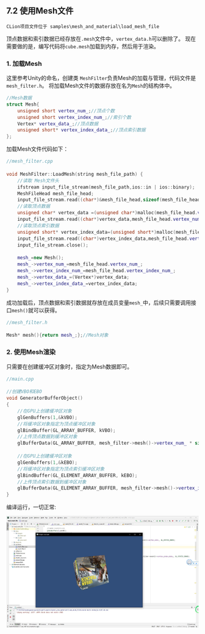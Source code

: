 ## 7.2 使用Mesh文件

    CLion项目文件位于 samples\mesh_and_material\load_mesh_file

顶点数据和索引数据已经存放在`.mesh`文件中，`vertex_data.h`可以删除了。
现在需要做的是，编写代码将`cube.mesh`加载到内存，然后用于渲染。

### 1. 加载Mesh
这里参考Unity的命名，创建类 `MeshFilter`负责Mesh的加载与管理，代码文件是`mesh_filter.h`。
将加载Mesh文件的数据存放在名为`Mesh`的结构体中。
```c++
//Mesh数据
struct Mesh{
    unsigned short vertex_num_;//顶点个数
    unsigned short vertex_index_num_;//索引个数
    Vertex* vertex_data_;//顶点数据
    unsigned short* vertex_index_data_;//顶点索引数据
};
```

加载Mesh文件代码如下：
```c++
//mesh_filter.cpp

void MeshFilter::LoadMesh(string mesh_file_path) {
    //读取 Mesh文件头
    ifstream input_file_stream(mesh_file_path,ios::in | ios::binary);
    MeshFileHead mesh_file_head;
    input_file_stream.read((char*)&mesh_file_head,sizeof(mesh_file_head));
    //读取顶点数据
    unsigned char* vertex_data =(unsigned char*)malloc(mesh_file_head.vertex_num_*sizeof(Vertex));
    input_file_stream.read((char*)vertex_data,mesh_file_head.vertex_num_*sizeof(Vertex));
    //读取顶点索引数据
    unsigned short* vertex_index_data=(unsigned short*)malloc(mesh_file_head.vertex_index_num_*sizeof(unsigned short));
    input_file_stream.read((char*)vertex_index_data,mesh_file_head.vertex_index_num_*sizeof(unsigned short));
    input_file_stream.close();

    mesh_=new Mesh();
    mesh_->vertex_num_=mesh_file_head.vertex_num_;
    mesh_->vertex_index_num_=mesh_file_head.vertex_index_num_;
    mesh_->vertex_data_=(Vertex*)vertex_data;
    mesh_->vertex_index_data_=vertex_index_data;
}
```
成功加载后，顶点数据和索引数据就存放在成员变量`mesh_`中，后续只需要调用接口`mesh()`就可以获得。
```c++
//mesh_filter.h

Mesh* mesh(){return mesh_;};//Mesh对象
```

### 2. 使用Mesh渲染

只需要在创建缓冲区对象时，指定为Mesh数据即可。
```c++
//main.cpp

//创建VBO和EBO
void GeneratorBufferObject()
{
    //在GPU上创建缓冲区对象
    glGenBuffers(1,&kVBO);
    //将缓冲区对象指定为顶点缓冲区对象
    glBindBuffer(GL_ARRAY_BUFFER, kVBO);
    //上传顶点数据到缓冲区对象
    glBufferData(GL_ARRAY_BUFFER, mesh_filter->mesh()->vertex_num_ * sizeof(MeshFilter::Vertex), mesh_filter->mesh()->vertex_data_, GL_STATIC_DRAW);

    //在GPU上创建缓冲区对象
    glGenBuffers(1,&kEBO);
    //将缓冲区对象指定为顶点索引缓冲区对象
    glBindBuffer(GL_ELEMENT_ARRAY_BUFFER, kEBO);
    //上传顶点索引数据到缓冲区对象
    glBufferData(GL_ELEMENT_ARRAY_BUFFER, mesh_filter->mesh()->vertex_index_num_ * sizeof(unsigned short), mesh_filter->mesh()->vertex_index_data_, GL_STATIC_DRAW);
}
```

编译运行，一切正常:

![](../../imgs/mesh_and_material/load_mesh_file/draw_with_mesh_file_ok.jpg)